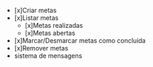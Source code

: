 - [x]Criar metas
- [x]Listar metas
    - [x]Metas realizadas
    - [x]Metas abertas
- [x]Marcar/Desmarcar metas como concluída
- [x]Remover metas
- sistema de mensagens

